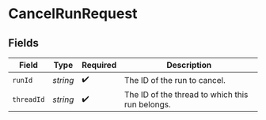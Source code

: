 # CancelRunRequest


## Fields

| Field                                           | Type                                            | Required                                        | Description                                     |
| ----------------------------------------------- | ----------------------------------------------- | ----------------------------------------------- | ----------------------------------------------- |
| `runId`                                         | *string*                                        | :heavy_check_mark:                              | The ID of the run to cancel.                    |
| `threadId`                                      | *string*                                        | :heavy_check_mark:                              | The ID of the thread to which this run belongs. |